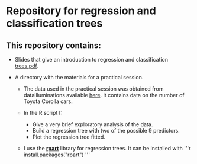 # Repository for regression and classification trees

## This repository contains:
- Slides that give an introduction to regression and classification [trees.pdf](https://github.com/lancs-dsrg/Trees/blob/master/trees.pdf).

- A directory with the materials for a practical session.
  - The data used in the practical session was obtained from datailluminations available [here](https://github.com/datailluminations). It contains data on the number of Toyota Corolla cars. 
  - In the R script I:
    - Give a very brief exploratory analysis of the data.
    - Build a regression tree with two of the possible 9 predictors.
    - Plot the regression tree fitted.

  - I use the **[rpart](https://www.statmethods.net/advstats/cart.html)** library for regression trees.
    It can be installed with
    '''r
    install.packages("rpart")
    '''